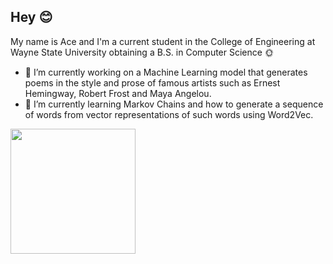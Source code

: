 
## Hey :blush:
My name is Ace and I'm a current student in the College of Engineering at Wayne State University obtaining a B.S. in Computer Science :sun_with_face:
  
- :scroll: I’m currently working on a Machine Learning model that generates poems in the style and prose of famous artists such as Ernest Hemingway, Robert Frost and Maya Angelou. 
- 🌱 I’m currently learning Markov Chains and how to generate a sequence of words from vector representations of such words using Word2Vec. 

 <img src="https://media.giphy.com/media/v1.Y2lkPTc5MGI3NjExOWdvaG1uNXdhOWpjMG1vZWw2c21nNXcwbmFqa28wN3diZTFnNmk1NSZlcD12MV9pbnRlcm5hbF9naWZfYnlfaWQmY3Q9Zw/3oKIPnAiaMCws8nOsE/giphy.gif" width="200" />
